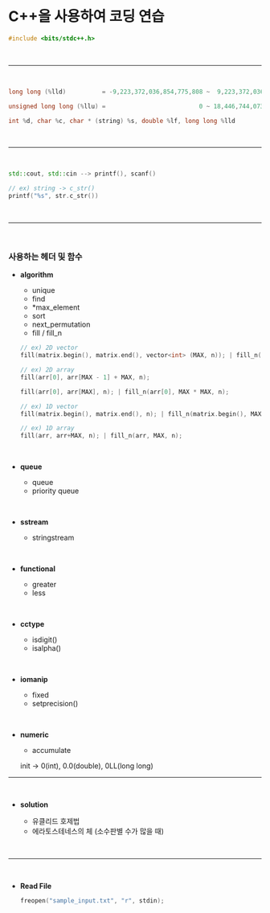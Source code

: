 # C++을 사용하여 코딩 연습

```cpp
#include <bits/stdc++.h>
```

<br>

*****

<br>

```cpp
long long (%lld)          = -9,223,372,036,854,775,808 ~  9,223,372,036,854,775,807
```
```cpp
unsigned long long (%llu) =                          0 ~ 18,446,744,073,709,551,615
```
```cpp
int %d, char %c, char * (string) %s, double %lf, long long %lld
```

<br>

*****

<br>

```cpp
std::cout, std::cin --> printf(), scanf()
```
```cpp
// ex) string -> c_str()
printf("%s", str.c_str())
```

<br>

*****

<br>

### 사용하는 헤더 및 함수

* **algorithm**

  - unique
  - find
  - *max_element
  - sort
  - next_permutation
  - fill / fill_n
  
  ```cpp
  // ex) 2D vector
  fill(matrix.begin(), matrix.end(), vector<int> (MAX, n)); | fill_n(matrix.begin(), MAX, vector<int> (MAX, n));
  ```

   ```cpp
  // ex) 2D array
  fill(arr[0], arr[MAX - 1] + MAX, n);
  ```
  ```cpp
  fill(arr[0], arr[MAX], n); | fill_n(arr[0], MAX * MAX, n);
  ```

  ```cpp
  // ex) 1D vector
  fill(matrix.begin(), matrix.end(), n); | fill_n(matrix.begin(), MAX, n);
  ```

   ```cpp
  // ex) 1D array
  fill(arr, arr+MAX, n); | fill_n(arr, MAX, n);
  ```

    
<br>

* **queue**

  - queue
  - priority queue
    
<br>

* **sstream**

  - stringstream

<br>

* **functional**

  - greater<int>
  - less<int>

<br>

* **cctype**

  - isdigit()
  - isalpha()

<br>

* **iomanip**

  - fixed
  - setprecision()

<br>

* **numeric**

  - accumulate

  init -> 0(int), 0.0(double), 0LL(long long)

*****

<br>

* **solution**

  - 유클리드 호제법
  - 에라토스테네스의 체 (소수판별 수가 많을 때)

<br>

*****

<br>

* **Read File**
  ```cpp
  freopen("sample_input.txt", "r", stdin);
  ```